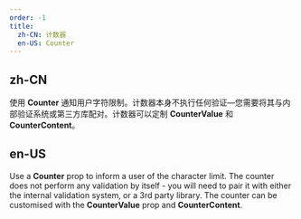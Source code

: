 ```yaml
---
order: -1
title:
  zh-CN: 计数器
  en-US: Counter
---
```


## zh-CN

使用 **Counter** 通知用户字符限制。计数器本身不执行任何验证—您需要将其与内部验证系统或第三方库配对。计数器可以定制 **CounterValue** 和 **CounterContent**。

## en-US

Use a **Counter** prop to inform a user of the character limit. The counter does not perform any validation by itself -
you will need to pair it with either the internal validation system, or a 3rd party library. The counter can be
customised with the **CounterValue** prop and **CounterContent**.
